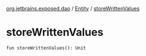 [org.jetbrains.exposed.dao](../index.md) / [Entity](index.md) / [storeWrittenValues](.)

# storeWrittenValues

`fun storeWrittenValues(): Unit`